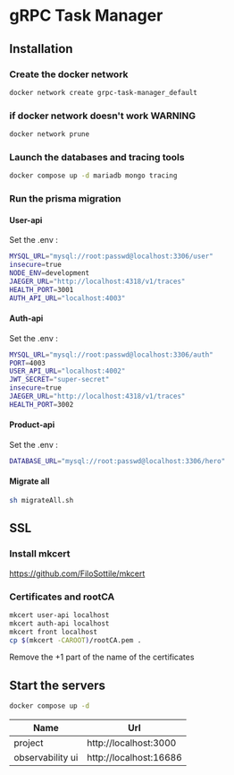 # gRPC Task Manager

## Installation

### Create the docker network

```bash
docker network create grpc-task-manager_default
```

### if docker network doesn't work WARNING

```bash
docker network prune
```

### Launch the databases and tracing tools

```bash
docker compose up -d mariadb mongo tracing
```

### Run the prisma migration
#### User-api

Set the .env :
```bash
MYSQL_URL="mysql://root:passwd@localhost:3306/user"
insecure=true
NODE_ENV=development
JAEGER_URL="http://localhost:4318/v1/traces"
HEALTH_PORT=3001
AUTH_API_URL="localhost:4003"
```

#### Auth-api

Set the .env :
```bash
MYSQL_URL="mysql://root:passwd@localhost:3306/auth"
PORT=4003
USER_API_URL="localhost:4002"
JWT_SECRET="super-secret"
insecure=true
JAEGER_URL="http://localhost:4318/v1/traces"
HEALTH_PORT=3002
```

#### Product-api

Set the .env :
```bash
DATABASE_URL="mysql://root:passwd@localhost:3306/hero"
```

#### Migrate all
```bash
sh migrateAll.sh
```

## SSL

### Install mkcert 

https://github.com/FiloSottile/mkcert

### Certificates and rootCA

```bash
mkcert user-api localhost
mkcert auth-api localhost
mkcert front localhost
cp $(mkcert -CAROOT)/rootCA.pem .
```

Remove the +1 part of the name of the certificates 

## Start the servers

```bash
docker compose up -d
```

| **Name**         | **Url**                |
|------------------|------------------------|
| project          | http://localhost:3000  |
| observability ui | http://localhost:16686 |
